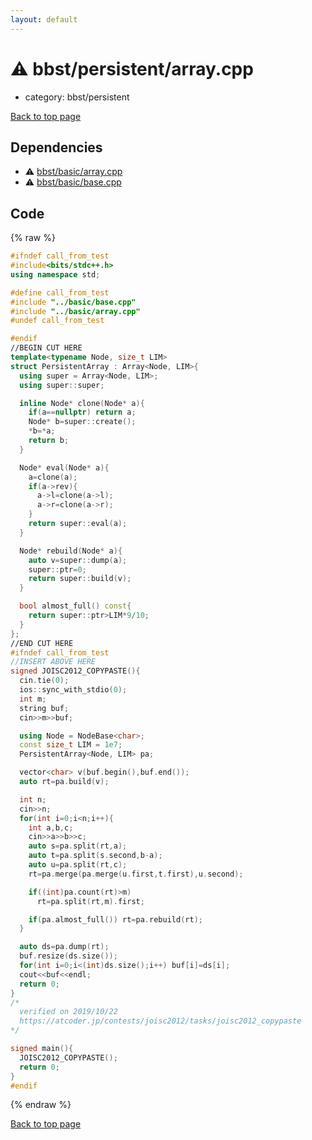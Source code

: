 ```yaml
---
layout: default
---
```


<!-- mathjax config similar to math.stackexchange -->
<script type="text/javascript" async
  src="https://cdnjs.cloudflare.com/ajax/libs/mathjax/2.7.5/MathJax.js?config=TeX-MML-AM_CHTML">
</script>
<script type="text/x-mathjax-config">
  MathJax.Hub.Config({
    TeX: { equationNumbers: { autoNumber: "AMS" }},
    tex2jax: {
      inlineMath: [ ['$','$'] ],
      processEscapes: true
    },
    "HTML-CSS": { matchFontHeight: false },
    displayAlign: "left",
    displayIndent: "2em"
  });
</script>

<script type="text/javascript" src="https://cdnjs.cloudflare.com/ajax/libs/jquery/3.4.1/jquery.min.js"></script>
<script src="https://cdn.jsdelivr.net/npm/jquery-balloon-js@1.1.2/jquery.balloon.min.js" integrity="sha256-ZEYs9VrgAeNuPvs15E39OsyOJaIkXEEt10fzxJ20+2I=" crossorigin="anonymous"></script>
<script type="text/javascript" src="../../../assets/js/copy-button.js"></script>
<link rel="stylesheet" href="../../../assets/css/copy-button.css" />


# :warning: bbst/persistent/array.cpp
* category: bbst/persistent


<a href="../../../index.html">Back to top page</a>



## Dependencies
* :warning: <a href="../basic/array.cpp.html">bbst/basic/array.cpp</a>
* :warning: <a href="../basic/base.cpp.html">bbst/basic/base.cpp</a>


## Code
{% raw %}
```cpp
#ifndef call_from_test
#include<bits/stdc++.h>
using namespace std;

#define call_from_test
#include "../basic/base.cpp"
#include "../basic/array.cpp"
#undef call_from_test

#endif
//BEGIN CUT HERE
template<typename Node, size_t LIM>
struct PersistentArray : Array<Node, LIM>{
  using super = Array<Node, LIM>;
  using super::super;

  inline Node* clone(Node* a){
    if(a==nullptr) return a;
    Node* b=super::create();
    *b=*a;
    return b;
  }

  Node* eval(Node* a){
    a=clone(a);
    if(a->rev){
      a->l=clone(a->l);
      a->r=clone(a->r);
    }
    return super::eval(a);
  }

  Node* rebuild(Node* a){
    auto v=super::dump(a);
    super::ptr=0;
    return super::build(v);
  }

  bool almost_full() const{
    return super::ptr>LIM*9/10;
  }
};
//END CUT HERE
#ifndef call_from_test
//INSERT ABOVE HERE
signed JOISC2012_COPYPASTE(){
  cin.tie(0);
  ios::sync_with_stdio(0);
  int m;
  string buf;
  cin>>m>>buf;

  using Node = NodeBase<char>;
  const size_t LIM = 1e7;
  PersistentArray<Node, LIM> pa;

  vector<char> v(buf.begin(),buf.end());
  auto rt=pa.build(v);

  int n;
  cin>>n;
  for(int i=0;i<n;i++){
    int a,b,c;
    cin>>a>>b>>c;
    auto s=pa.split(rt,a);
    auto t=pa.split(s.second,b-a);
    auto u=pa.split(rt,c);
    rt=pa.merge(pa.merge(u.first,t.first),u.second);

    if((int)pa.count(rt)>m)
      rt=pa.split(rt,m).first;

    if(pa.almost_full()) rt=pa.rebuild(rt);
  }

  auto ds=pa.dump(rt);
  buf.resize(ds.size());
  for(int i=0;i<(int)ds.size();i++) buf[i]=ds[i];
  cout<<buf<<endl;
  return 0;
}
/*
  verified on 2019/10/22
  https://atcoder.jp/contests/joisc2012/tasks/joisc2012_copypaste
*/

signed main(){
  JOISC2012_COPYPASTE();
  return 0;
}
#endif

```
{% endraw %}

<a href="../../../index.html">Back to top page</a>

